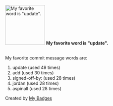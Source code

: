 <img src="https://my-badges.github.io/my-badges/favorite-word.png" alt="My favorite word is &quot;update&quot;." title="My favorite word is &quot;update&quot;." width="128">
<strong>My favorite word is &quot;update&quot;.</strong>
<br><br>

My favorite commit message words are:

1. update (used 49 times)
2. add (used 30 times)
3. signed-off-by: (used 28 times)
4. jordan (used 28 times)
5. aspinall (used 28 times)


Created by <a href="https://github.com/my-badges/my-badges">My Badges</a>